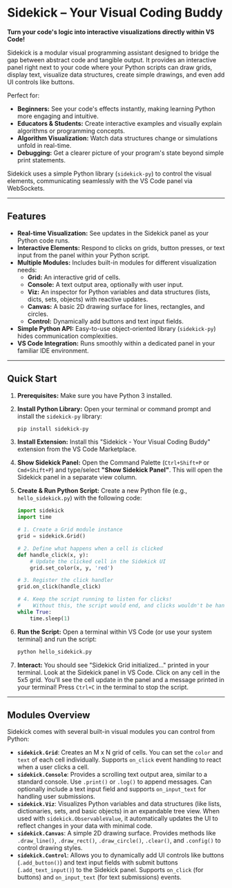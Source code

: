 # Sidekick – Your Visual Coding Buddy

**Turn your code's logic into interactive visualizations directly within VS Code!**

Sidekick is a modular visual programming assistant designed to bridge the gap between abstract code and tangible output. It provides an interactive panel right next to your code where your Python scripts can draw grids, display text, visualize data structures, create simple drawings, and even add UI controls like buttons.

Perfect for:

*   **Beginners:** See your code's effects instantly, making learning Python more engaging and intuitive.
*   **Educators & Students:** Create interactive examples and visually explain algorithms or programming concepts.
*   **Algorithm Visualization:** Watch data structures change or simulations unfold in real-time.
*   **Debugging:** Get a clearer picture of your program's state beyond simple print statements.

Sidekick uses a simple Python library (`sidekick-py`) to control the visual elements, communicating seamlessly with the VS Code panel via WebSockets.

---

## Features

*   **Real-time Visualization:** See updates in the Sidekick panel as your Python code runs.
*   **Interactive Elements:** Respond to clicks on grids, button presses, or text input from the panel within your Python script.
*   **Multiple Modules:** Includes built-in modules for different visualization needs:
    *   **Grid:** An interactive grid of cells.
    *   **Console:** A text output area, optionally with user input.
    *   **Viz:** An inspector for Python variables and data structures (lists, dicts, sets, objects) with reactive updates.
    *   **Canvas:** A basic 2D drawing surface for lines, rectangles, and circles.
    *   **Control:** Dynamically add buttons and text input fields.
*   **Simple Python API:** Easy-to-use object-oriented library (`sidekick-py`) hides communication complexities.
*   **VS Code Integration:** Runs smoothly within a dedicated panel in your familiar IDE environment.

---

## Quick Start

1.  **Prerequisites:** Make sure you have Python 3 installed.
2.  **Install Python Library:** Open your terminal or command prompt and install the `sidekick-py` library:
    ```bash
    pip install sidekick-py
    ```
3.  **Install Extension:** Install this "Sidekick - Your Visual Coding Buddy" extension from the VS Code Marketplace.
4.  **Show Sidekick Panel:** Open the Command Palette (`Ctrl+Shift+P` or `Cmd+Shift+P`) and type/select **"Show Sidekick Panel"**. This will open the Sidekick panel in a separate view column.
5.  **Create & Run Python Script:** Create a new Python file (e.g., `hello_sidekick.py`) with the following code:

    ```python
    import sidekick
    import time

    # 1. Create a Grid module instance
    grid = sidekick.Grid()

    # 2. Define what happens when a cell is clicked
    def handle_click(x, y):
        # Update the clicked cell in the Sidekick UI
        grid.set_color(x, y, 'red')

    # 3. Register the click handler
    grid.on_click(handle_click)

    # 4. Keep the script running to listen for clicks!
    #    Without this, the script would end, and clicks wouldn't be handled.
    while True:
        time.sleep(1)
    ```

6.  **Run the Script:** Open a terminal within VS Code (or use your system terminal) and run the script:
    ```bash
    python hello_sidekick.py
    ```

7.  **Interact:** You should see "Sidekick Grid initialized..." printed in your terminal. Look at the Sidekick panel in VS Code. Click on any cell in the 5x5 grid. You'll see the cell update in the panel and a message printed in your terminal! Press `Ctrl+C` in the terminal to stop the script.

---

## Modules Overview

Sidekick comes with several built-in visual modules you can control from Python:

*   **`sidekick.Grid`**: Creates an M x N grid of cells. You can set the `color` and `text` of each cell individually. Supports `on_click` event handling to react when a user clicks a cell.
*   **`sidekick.Console`**: Provides a scrolling text output area, similar to a standard console. Use `.print()` or `.log()` to append messages. Can optionally include a text input field and supports `on_input_text` for handling user submissions.
*   **`sidekick.Viz`**: Visualizes Python variables and data structures (like lists, dictionaries, sets, and basic objects) in an expandable tree view. When used with `sidekick.ObservableValue`, it automatically updates the UI to reflect changes in your data with minimal code.
*   **`sidekick.Canvas`**: A simple 2D drawing surface. Provides methods like `.draw_line()`, `.draw_rect()`, `.draw_circle()`, `.clear()`, and `.config()` to control drawing styles.
*   **`sidekick.Control`**: Allows you to dynamically add UI controls like buttons (`.add_button()`) and text input fields with submit buttons (`.add_text_input()`) to the Sidekick panel. Supports `on_click` (for buttons) and `on_input_text` (for text submissions) events.
